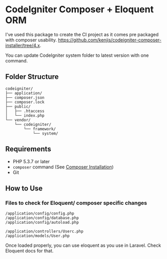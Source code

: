 # CodeIgniter Composer + Eloquent ORM



I've used this package to create the CI project as it comes pre packaged with composer usability. <https://github.com/kenjis/codeigniter-composer-installer/tree/4.x>.

You can update CodeIgniter system folder to latest version with one command.

## Folder Structure

```
codeigniter/
├── application/
├── composer.json
├── composer.lock
├── public/
│   ├── .htaccess
│   └── index.php
└── vendor/
    └── codeigniter/
        └── framework/
            └── system/
```

## Requirements

* PHP 5.3.7 or later
* `composer` command (See [Composer Installation](https://getcomposer.org/doc/00-intro.md#installation-linux-unix-osx))
* Git

## How to Use

### Files to check for Eloquent/ composer specific changes

```
/application/config/config.php
/application/config/database.php
/application/config/autoload.php
```

```
/application/controllers/Userc.php
/application/models/User.php
```

Once loaded properly, you can use eloquent as you use in Laravel. Check Eloquent docs for that.
